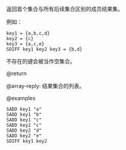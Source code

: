 返回首个集合与所有后续集合区别的成员结果集。

例如：

```
key1 = {a,b,c,d}
key2 = {c}
key3 = {a,c,e}
SDIFF key1 key2 key3 = {b,d}
```

不存在的键会被当作空集合。

@return

@array-reply: 结果集合的列表。

@examples

```cli
SADD key1 "a"
SADD key1 "b"
SADD key1 "c"
SADD key2 "c"
SADD key2 "d"
SADD key2 "e"
SDIFF key1 key2
```

